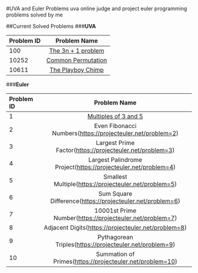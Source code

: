 #UVA and Euler Problems
uva online judge and project euler programming problems solved by me

##Current Solved Problems
###**UVA**


  Problem ID  | Problem Name
  :------------- | :-------------:
  100  | [The 3n + 1 problem](https://uva.onlinejudge.org/index.php?option=com_onlinejudge&Itemid=8&page=show_problem&problem=36)
  10252  | [Common Permutation](https://uva.onlinejudge.org/index.php?option=com_onlinejudge&Itemid=8&page=show_problem&problem=1193)
  10611 | [The Playboy Chimp](https://uva.onlinejudge.org/index.php?option=com_onlinejudge&Itemid=8&page=show_problem&problem=1552)


###**Euler**

  Problem ID  | Problem Name
  :------------- | :-------------:
  1  | [Multiples of 3 and 5](https://projecteuler.net/problem=1)
  2  | Even Fibonacci Numbers(https://projecteuler.net/problem=2)
  3  | Largest Prime Factor(https://projecteuler.net/problem=3)
  4  | Largest Palindrome Project(https://projecteuler.net/problem=4)
  5  | Smallest Multiple(https://projecteuler.net/problem=5)
  6  | Sum Square Difference(https://projecteuler.net/problem=6)
  7  | 10001st Prime Number(https://projecteuler.net/problem=7)
  8  | Adjacent Digits(https://projecteuler.net/problem=8)
  9  | Pythagorean Triples(https://projecteuler.net/problem=9)
  10 | Summation of Primes(https://projecteuler.net/problem=10)
